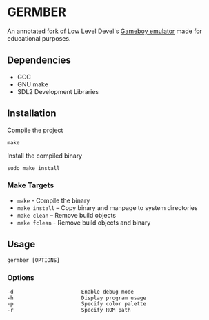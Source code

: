 # GERMBER

An annotated fork of Low Level Devel's [Gameboy emulator](https://github.com/rockytriton/LLD_gbemu) made for educational purposes.

## Dependencies
* GCC
* GNU make
* SDL2 Development Libraries

## Installation
Compile the project
```
make
```
Install the compiled binary
```
sudo make install
```

### Make Targets 
- `make` - Compile the binary
- `make install` – Copy binary and manpage to system directories
- `make clean` – Remove build objects
- `make fclean` - Remove build objects and binary

## Usage
```
germber [OPTIONS]
```

### Options
```
-d			            Enable debug mode
-h                      Display program usage
-p                      Specify color palette
-r                      Specify ROM path
```
